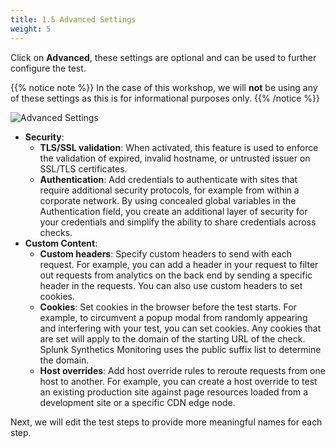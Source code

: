 ```yaml
---
title: 1.5 Advanced Settings
weight: 5
---
```


Click on **Advanced**, these settings are optional and can be used to further configure the test.

{{% notice note %}}
In the case of this workshop, we will **not** be using any of these settings as this is for informational purposes only.
{{% /notice %}}

![Advanced Settings](../../img/advanced-settings.png)

- **Security**:
  - **TLS/SSL validation**: When activated, this feature is used to enforce the validation of expired, invalid hostname, or untrusted issuer on SSL/TLS certificates.
  - **Authentication**: Add credentials to authenticate with sites that require additional security protocols, for example from within a corporate network. By using concealed global variables in the Authentication field, you create an additional layer of security for your credentials and simplify the ability to share credentials across checks.
- **Custom Content**:
  - **Custom headers**: Specify custom headers to send with each request. For example, you can add a header in your request to filter out requests from analytics on the back end by sending a specific header in the requests. You can also use custom headers to set cookies.
  - **Cookies**: Set cookies in the browser before the test starts. For example, to circumvent a popup modal from randomly appearing and interfering with your test, you can set cookies. Any cookies that are set will apply to the domain of the starting URL of the check. Splunk Synthetics Monitoring uses the public suffix list to determine the domain.
  - **Host overrides**: Add host override rules to reroute requests from one host to another. For example, you can create a host override to test an existing production site against page resources loaded from a development site or a specific CDN edge node.

Next, we will edit the test steps to provide more meaningful names for each step.
